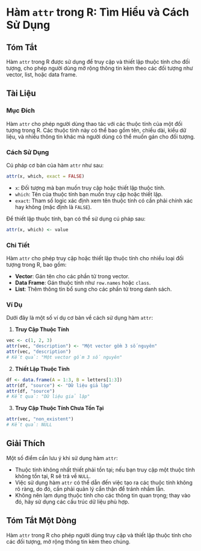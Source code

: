 <!--
Meta Description: # Hàm `attr` trong R: Tìm Hiểu và Cách Sử Dụng ## Tóm Tắt Hàm `attr` trong R được sử dụng để truy cập và thiết lập thuộc tính cho đối tượng, cho phép ...
Meta Keywords: thuộc, tính, attr, cho, hàm
-->

# Hàm `attr` trong R: Tìm Hiểu và Cách Sử Dụng

## Tóm Tắt
Hàm `attr` trong R được sử dụng để truy cập và thiết lập thuộc tính cho đối tượng, cho phép người dùng mở rộng thông tin kèm theo các đối tượng như vector, list, hoặc data frame.

## Tài Liệu
### Mục Đích
Hàm `attr` cho phép người dùng thao tác với các thuộc tính của một đối tượng trong R. Các thuộc tính này có thể bao gồm tên, chiều dài, kiểu dữ liệu, và nhiều thông tin khác mà người dùng có thể muốn gán cho đối tượng.

### Cách Sử Dụng
Cú pháp cơ bản của hàm `attr` như sau:

```R
attr(x, which, exact = FALSE)
```

- `x`: Đối tượng mà bạn muốn truy cập hoặc thiết lập thuộc tính.
- `which`: Tên của thuộc tính bạn muốn truy cập hoặc thiết lập.
- `exact`: Tham số logic xác định xem tên thuộc tính có cần phải chính xác hay không (mặc định là `FALSE`).

Để thiết lập thuộc tính, bạn có thể sử dụng cú pháp sau:

```R
attr(x, which) <- value
```

### Chi Tiết
Hàm `attr` cho phép truy cập hoặc thiết lập thuộc tính cho nhiều loại đối tượng trong R, bao gồm:

- **Vector**: Gán tên cho các phần tử trong vector.
- **Data Frame**: Gán thuộc tính như `row.names` hoặc `class`.
- **List**: Thêm thông tin bổ sung cho các phần tử trong danh sách.

### Ví Dụ
Dưới đây là một số ví dụ cơ bản về cách sử dụng hàm `attr`:

1. **Truy Cập Thuộc Tính**
```R
vec <- c(1, 2, 3)
attr(vec, "description") <- "Một vector gồm 3 số nguyên"
attr(vec, "description")
# Kết quả: "Một vector gồm 3 số nguyên"
```

2. **Thiết Lập Thuộc Tính**
```R
df <- data.frame(A = 1:3, B = letters[1:3])
attr(df, "source") <- "Dữ liệu giả lập"
attr(df, "source")
# Kết quả: "Dữ liệu giả lập"
```

3. **Truy Cập Thuộc Tính Chưa Tồn Tại**
```R
attr(vec, "non_existent")
# Kết quả: NULL
```

## Giải Thích
Một số điểm cần lưu ý khi sử dụng hàm `attr`:

- Thuộc tính không nhất thiết phải tồn tại; nếu bạn truy cập một thuộc tính không tồn tại, R sẽ trả về `NULL`.
- Việc sử dụng hàm `attr` có thể dẫn đến việc tạo ra các thuộc tính không rõ ràng, do đó, cần phải quản lý cẩn thận để tránh nhầm lẫn.
- Không nên lạm dụng thuộc tính cho các thông tin quan trọng; thay vào đó, hãy sử dụng các cấu trúc dữ liệu phù hợp.

## Tóm Tắt Một Dòng
Hàm `attr` trong R cho phép người dùng truy cập và thiết lập thuộc tính cho các đối tượng, mở rộng thông tin kèm theo chúng.